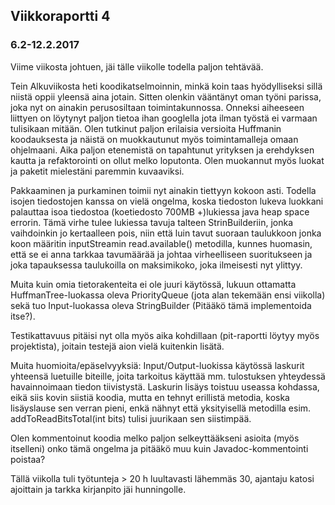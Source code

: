 ## Viikkoraportti 4

### 6.2-12.2.2017 ###

Viime viikosta johtuen, jäi tälle viikolle todella paljon tehtävää. 

Tein Alkuviikosta heti koodikatselmoinnin, minkä koin taas hyödylliseksi sillä niistä oppii yleensä aina jotain. Sitten olenkin vääntänyt oman työni parissa, joka nyt on ainakin perusosiltaan toimintakunnossa. Onneksi aiheeseen liittyen on löytynyt paljon tietoa ihan googlella jota ilman työstä ei varmaan tulisikaan mitään. Olen tutkinut paljon erilaisia versioita Huffmanin koodauksesta ja näistä on muokkautunut myös toimintamalleja omaan ohjelmaani. Aika paljon etenemistä on tapahtunut yrityksen ja erehdyksen kautta ja refaktorointi on ollut melko loputonta. Olen muokannut myös luokat ja paketit mielestäni paremmin kuvaaviksi.

Pakkaaminen ja purkaminen toimii nyt ainakin tiettyyn kokoon asti. Todella isojen tiedostojen kanssa on vielä ongelma, koska tiedoston lukeva luokkani palauttaa isoa tiedostoa (koetiedosto 700MB +)lukiessa java heap space errorin. Tämä virhe tulee lukiessa tavuja talteen StrinBuilderiin, jonka vaihdoinkin jo kertaalleen pois, niin että luin tavut suoraan taulukkoon jonka koon määritin inputStreamin read.available() metodilla, kunnes huomasin, että se ei anna tarkkaa tavumäärää ja johtaa virheelliseen suoritukseen ja joka tapauksessa taulukoilla on maksimikoko, joka ilmeisesti nyt ylittyy.

Muita kuin omia tietorakenteita ei ole juuri käytössä, lukuun ottamatta HuffmanTree-luokassa oleva PriorityQueue (jota alan tekemään ensi viikolla) sekä tuo Input-luokassa oleva StringBuilder (Pitääkö tämä implementoida itse?).

Testikattavuus pitäisi nyt olla myös aika kohdillaan (pit-raportti löytyy myös projektista), joitain testejä aion vielä kuitenkin lisätä.

Muita huomioita/epäselvyyksiä: Input/Output-luokissa käytössä laskurit yhteensä luetuille biteille, joita tarkoitus käyttää mm. tulostuksen yhteydessä havainnoimaan tiedon tiivistystä. Laskurin lisäys toistuu useassa kohdassa, eikä siis kovin siistiä koodia, mutta en tehnyt erillistä metodia, koska lisäyslause sen verran pieni, enkä nähnyt että yksityisellä metodilla esim. addToReadBitsTotal(int bits) tulisi juurikaan sen siistimpää.

Olen kommentoinut koodia melko paljon selkeyttääkseni asioita (myös itselleni) onko tämä ongelma ja pitääkö muu kuin Javadoc-kommentointi poistaa?

Tällä viikolla tuli työtunteja > 20 h luultavasti lähemmäs 30, ajantaju katosi ajoittain ja tarkka kirjanpito jäi hunningolle.
